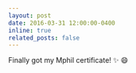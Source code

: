 ```yaml
---
layout: post
date: 2016-03-31 12:00:00-0400
inline: true
related_posts: false
---
```


Finally got my Mphil certificate! :sparkles: :smile:
